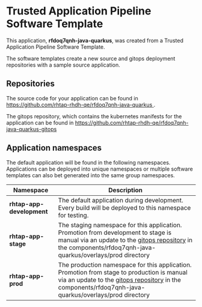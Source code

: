 # Trusted Application Pipeline Software Template

This application, **rfdoq7qnh-java-quarkus**, was created from a Trusted Application Pipeline Software Template.

The software templates create a new source and gitops deployment repositories with a sample source application. 

## Repositories

The source code for your application can be found in [https://github.com/rhtap-rhdh-qe/rfdoq7qnh-java-quarkus ](https://github.com/rhtap-rhdh-qe/rfdoq7qnh-java-quarkus ).
 
The gitops repository, which contains the kubernetes manifests for the application can be found in 
[https://github.com/rhtap-rhdh-qe/rfdoq7qnh-java-quarkus-gitops ](https://github.com/rhtap-rhdh-qe/rfdoq7qnh-java-quarkus-gitops ) 

## Application namespaces 

The default application will be found in the following namespaces. Applications can be deployed into unique namespaces or multiple software templates can also bet generated into the same group namespaces.  

|  Namespace   |  Description   |  
| -------- | -------- |   
| **rhtap-app-development** | The default application during development. Every build will be deployed to this namespace for testing. | 
| **rhtap-app-stage** | The staging namespace for this application. Promotion from development to stage is manual via an update to the [gitops repository](https://github.com/rhtap-rhdh-qe/rfdoq7qnh-java-quarkus-gitops ) in the components/rfdoq7qnh-java-quarkus/overlays/prod directory |  
| **rhtap-app-prod** | The production namespace for this application. Promotion from stage to production is manual via an update to the [gitops repository](https://github.com/rhtap-rhdh-qe/rfdoq7qnh-java-quarkus-gitops ) in the components/rfdoq7qnh-java-quarkus/overlays/prod directory | 